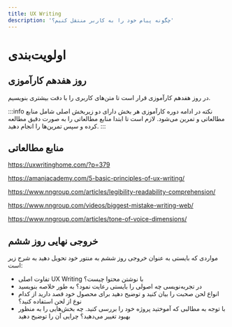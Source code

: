 ```yaml
---
title: UX Writing
description: 'چگونه پیام خود را به کاربر منتقل کنیم؟'
---
```



# اولویت‌بندی

## روز هفدهم کارآموزی
در روز هفدهم کارآموزی قرار است تا متن‌های کاربری را با دقت بیشتری بنویسیم.

:::info نکته
در ادامه دوره کارآموزی هر بخش دارای دو زیربخش اصلی شامل منابع مطالعاتی و تمرین می‌شود.
لازم است تا ابتدا منابع مطالعاتی را به صورت دقیق مطالعه کرده و سپس تمرین‌ها را انجام دهید.
:::

## منابع مطالعاتی

https://uxwritinghome.com/?p=379

https://amanjacademy.com/5-basic-principles-of-ux-writing/

https://www.nngroup.com/articles/legibility-readability-comprehension/

https://www.nngroup.com/videos/biggest-mistake-writing-web/

https://www.nngroup.com/articles/tone-of-voice-dimensions/


## خروجی نهایی روز ششم
مواردی که بایستی به عنوان خروجی روز ششم به منتور خود تحویل دهید به شرح زیر است:

* تفاوت اصلی UX Writing با نوشتن محتوا چیست؟
*  در تجربه‌نویسی چه اصولی را بایستی رعایت نمود؟ به طور خلاصه بنویسید
* انواع لحن صحبت را بیان کنید و توضیح دهید برای محصول خود قصد دارید از کدام نوع از لحن استفاده کنید؟
* با توجه به مطالبی که آموختید پروژه خود را بررسی کنید. چه بخش‌هایی را به منظور بهبود تغییر می‌دهید؟ چرایی آن را توضیح دهید

